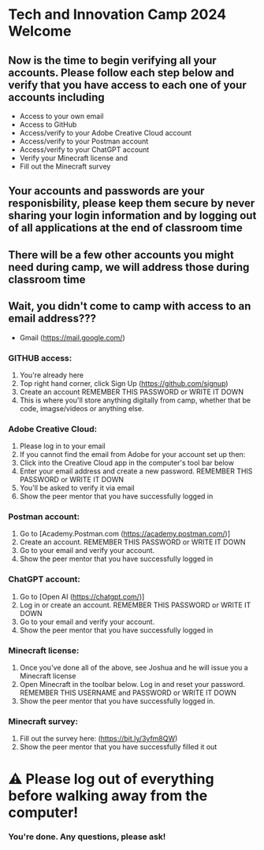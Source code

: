 # Tech and Innovation Camp 2024 Welcome

## Now is the time to begin verifying all your accounts. Please follow each step below and verify that you have access to each one of your accounts including
* Access to your own email
* Access to GitHub
* Access/verify to your Adobe Creative Cloud account
* Access/verify to your Postman account
* Access/verify to your ChatGPT account
* Verify your Minecraft license and
* Fill out the Minecraft survey

## Your accounts and passwords are your responisbility, please keep them secure by never sharing your login information and by logging out of all applications at the end of classroom time

## There will be a few other accounts you might need during camp, we will address those during classroom time

## Wait, you didn't come to camp with access to an email address???
* Gmail (https://mail.google.com/)

### GITHUB access:
1. You're already here
2. Top right hand corner, click Sign Up (https://github.com/signup)
3. Create an account REMEMBER THIS PASSWORD or WRITE IT DOWN
4. This is where you'll store anything digitally from camp, whether that be code, imagse/videos or anything else.

### Adobe Creative Cloud:
1. Please log in to your email
2. If you cannot find the email from Adobe for your account set up then:
3. Click into the Creative Cloud app in the computer's tool bar below
4. Enter your email address and create a new password. REMEMBER THIS PASSWORD or WRITE IT DOWN
5. You'll be asked to verify it via email
6. Show the peer mentor that you have successfully logged in

### Postman account:
1. Go to [Academy.Postman.com (https://academy.postman.com/)]
2. Create an account. REMEMBER THIS PASSWORD or WRITE IT DOWN
3. Go to your email and verify your account.
4. Show the peer mentor that you have successfully logged in

### ChatGPT account:
1. Go to [Open AI (https://chatgpt.com/)]
2. Log in or create an account. REMEMBER THIS PASSWORD or WRITE IT DOWN
3. Go to your email and verify your account.
4. Show the peer mentor that you have successfully logged in

### Minecraft license:
1. Once you've done all of the above, see Joshua and he will issue you a Minecraft license
2. Open Minecraft in the toolbar below. Log in and reset your password. REMEMBER THIS USERNAME and PASSWORD or WRITE IT DOWN
3. Show the peer mentor that you have successfully logged in.

### Minecraft survey:
1. Fill out the survey here: (https://bit.ly/3yfm8QW)
2. Show the peer mentor that you have successfully filled it out

# ⚠️ Please log out of everything before walking away from the computer!

### You're done. Any questions, please ask!
